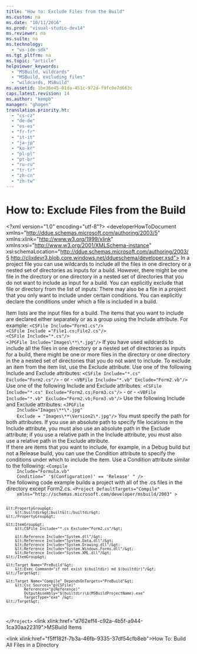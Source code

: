 ```yaml
---
title: "How to: Exclude Files from the Build"
ms.custom: na
ms.date: "10/11/2016"
ms.prod: "visual-studio-dev14"
ms.reviewer: na
ms.suite: na
ms.technology: 
  - "vs-ide-sdk"
ms.tgt_pltfrm: na
ms.topic: "article"
helpviewer_keywords: 
  - "MSBuild, wildcards"
  - "MSBuild, excluding files"
  - "wildcards, MSBuild"
ms.assetid: 1be36e45-01da-451c-972d-f9fc0e7d663c
caps.latest.revision: 14
ms.author: "kempb"
manager: "ghogen"
translation.priority.ht: 
  - "cs-cz"
  - "de-de"
  - "es-es"
  - "fr-fr"
  - "it-it"
  - "ja-jp"
  - "ko-kr"
  - "pl-pl"
  - "pt-br"
  - "ru-ru"
  - "tr-tr"
  - "zh-cn"
  - "zh-tw"
---
```

# How to: Exclude Files from the Build
\<?xml version="1.0" encoding="utf-8"?>
\<developerHowToDocument xmlns="http://ddue.schemas.microsoft.com/authoring/2003/5" xmlns:xlink="http://www.w3.org/1999/xlink" xmlns:xsi="http://www.w3.org/2001/XMLSchema-instance" xsi:schemaLocation="http://ddue.schemas.microsoft.com/authoring/2003/5 http://clixdevr3.blob.core.windows.net/ddueschema/developer.xsd">
  <introduction>
    <para>In a project file you can use wildcards to include all the files in one directory or a nested set of directories as inputs for a build. However, there might be one file in the directory or one directory in a nested set of directories that you do not want to include as input for a build. You can explicitly exclude that file or directory from the list of inputs. There may also be a file in a project that you only want to include under certain conditions. You can explicitly declare the conditions under which a file is included in a build.</para>
  </introduction>
  <section>
    <title>Excluding a File or Directory from the Inputs for a Build</title>
    <content>
      <para>Item lists are the input files for a build. The items that you want to include are declared either separately or as a group using the <unmanagedCodeEntityReference>Include</unmanagedCodeEntityReference> attribute. For example: </para>
      <code>&lt;CSFile Include="Form1.cs"/&gt;
&lt;CSFile Include ="File1.cs;File2.cs"/&gt;
&lt;CSFile Include="*.cs"/&gt;
&lt;JPGFile Include="Images\**\*.jpg"/&gt;</code>
      <para>If you have used wildcards to include all the files in one directory or a nested set of directories as inputs for a build, there might be one or more files in the directory or one directory in the a nested set of directories that you do not want to include. To exclude an item from the item list, use the <unmanagedCodeEntityReference>Exclude</unmanagedCodeEntityReference> attribute.</para>
      <procedure>
        <title>To include all .cs or .vb files except Form2</title>
        <steps class="bullet">
          <step>
            <content>
              <para>Use one of the following <codeInline>Include</codeInline> and <codeInline>Exclude</codeInline> attributes:</para>
              <code>&lt;CSFile Include="*.cs" Exclude="Form2.cs"/&gt;</code>
              <para>- or -</para>
              <code>&lt;VBFile Include="*.vb" Exclude="Form2.vb"/&gt;</code>
            </content>
          </step>
        </steps>
      </procedure>
      <procedure>
        <title>To include all .cs or .vb files except Form2 and Form3</title>
        <steps class="bullet">
          <step>
            <content>
              <para>Use one of the following <codeInline>Include</codeInline> and <codeInline>Exclude</codeInline> attributes:</para>
              <code>&lt;CSFile Include="*.cs" Exclude="Form2.cs;Form3.cs"/&gt;</code>
              <para>- or -</para>
              <code>&lt;VBFile Include="*.vb" Exclude="Form2.vb;Form3.vb"/&gt;</code>
            </content>
          </step>
        </steps>
      </procedure>
      <procedure>
        <title>To include all .jpg files in subdirectories of the Images directory except those in the Version2 directory</title>
        <steps class="bullet">
          <step>
            <content>
              <para>Use the following <codeInline>Include</codeInline> and <codeInline>Exclude</codeInline> attributes:</para>
              <code>&lt;JPGFile
    Include="Images\**\*.jpg"
    Exclude = "Images\**\Version2\*.jpg"/&gt;</code>
              <alert class="note">
                <para>You must specify the path for both attributes. If you use an absolute path to specify file locations in the <unmanagedCodeEntityReference>Include</unmanagedCodeEntityReference> attribute, you must also use an absolute path in the <unmanagedCodeEntityReference>Exclude</unmanagedCodeEntityReference> attribute; if you use a relative path in the <unmanagedCodeEntityReference>Include</unmanagedCodeEntityReference> attribute, you must also use a relative path in the <unmanagedCodeEntityReference>Exclude</unmanagedCodeEntityReference> attribute.</para>
              </alert>
            </content>
          </step>
        </steps>
      </procedure>
    </content>
  </section>
  <section>
    <title>Using Conditions to Exclude a File or Directory from the Inputs for a Build</title>
    <content>
      <para>If there are items that you want to include, for example, in a Debug build but not a Release build, you can use the <unmanagedCodeEntityReference>Condition</unmanagedCodeEntityReference> attribute to specify the conditions under which to include the item.</para>
      <procedure>
        <title>To include the file Formula.vb only in Release builds</title>
        <steps class="bullet">
          <step>
            <content>
              <para>Use a <unmanagedCodeEntityReference>Condition</unmanagedCodeEntityReference> attribute similar to the following:</para>
              <code>&lt;Compile
    Include="Formula.vb"
    Condition=" '$(Configuration)' == 'Release' " /&gt;</code>
            </content>
          </step>
        </steps>
      </procedure>
    </content>
  </section>
  <codeExample>
    <description>
      <content>
        <para>The following code example builds a project with all of the .cs files in the directory except Form2.cs.</para>
      </content>
    </description>
    <code>&lt;Project DefaultTargets="Compile"
    xmlns="http://schemas.microsoft.com/developer/msbuild/2003" &gt;

    &lt;PropertyGroup&gt;
        &lt;builtdir&gt;built&lt;/builtdir&gt;
    &lt;/PropertyGroup&gt;

    &lt;ItemGroup&gt;
        &lt;CSFile Include="*.cs Exclude="Form2.cs"/&gt;

        &lt;Reference Include="System.dll"/&gt;
        &lt;Reference Include="System.Data.dll"/&gt;
        &lt;Reference Include="System.Drawing.dll"/&gt;
        &lt;Reference Include="System.Windows.Forms.dll"/&gt;
        &lt;Reference Include="System.XML.dll"/&gt;
    &lt;/ItemGroup&gt;

    &lt;Target Name="PreBuild"&gt;
        &lt;Exec Command="if not exist $(builtdir) md $(builtdir)"/&gt;
    &lt;/Target&gt;

    &lt;Target Name="Compile" DependsOnTargets="PreBuild"&gt;
        &lt;Csc Sources="@(CSFile)"
            References="@(Reference)"
            OutputAssembly="$(builtdir)\$(MSBuildProjectName).exe"
            TargetType="exe" /&gt;
    &lt;/Target&gt;
&lt;/Project&gt;</code>
    <comments>
      <content />
    </comments>
  </codeExample>
  <relatedTopics>
\<link xlink:href="d762eff4-c92a-4b5f-a944-1ca30aa22319">MSBuild Items</link>

\<link xlink:href="f5ff182f-7b3a-46fb-9335-37df54cfb8eb">How To: Build All Files in a Directory</link>
</relatedTopics>
</developerHowToDocument>